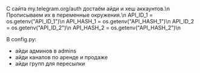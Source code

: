 С сайта my.telegram.org/auth достаём айди и хеш аккаунтов.\n
Прописываем их в переменные окружения.\n
API_ID_1 = os.getenv("API_ID_1")\n
API_HASH_1 = os.getenv("API_HASH_1")\n
API_ID_2 = os.getenv("API_ID_2")\n
API_HASH_2 = os.getenv("API_HASH_2")\n

В config.py:
 - айди админов в admins
 - айди каналов по аренде и продаже
 - айди групп для пересылки
